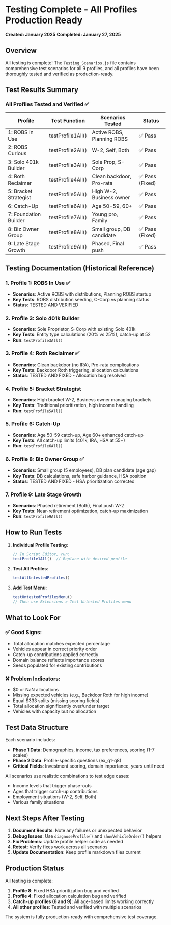 # Testing Complete - All Profiles Production Ready
**Created: January 2025**
**Completed: January 27, 2025**

## Overview
All testing is complete! The `Testing_Scenarios.js` file contains comprehensive test scenarios for all 9 profiles, and all profiles have been thoroughly tested and verified as production-ready.

## Test Results Summary

### All Profiles Tested and Verified ✅

| Profile | Test Function | Scenarios Tested | Status |
|---------|---------------|------------------|--------|
| 1: ROBS In Use | testProfile1All() | Active ROBS, Planning ROBS | ✅ Pass |
| 2: ROBS Curious | testProfile2All() | W-2, Self, Both | ✅ Pass |
| 3: Solo 401k Builder | testProfile3All() | Sole Prop, S-Corp | ✅ Pass |
| 4: Roth Reclaimer | testProfile4All() | Clean backdoor, Pro-rata | ✅ Pass (Fixed) |
| 5: Bracket Strategist | testProfile5All() | High W-2, Business owner | ✅ Pass |
| 6: Catch-Up | testProfile6All() | Age 50-59, 60+ | ✅ Pass |
| 7: Foundation Builder | testProfile7All() | Young pro, Family | ✅ Pass |
| 8: Biz Owner Group | testProfile8All() | Small group, DB candidate | ✅ Pass (Fixed) |
| 9: Late Stage Growth | testProfile9All() | Phased, Final push | ✅ Pass |

## Testing Documentation (Historical Reference)

### 1. Profile 1: ROBS In Use ✅
- **Scenarios**: Active ROBS with distributions, Planning ROBS startup
- **Key Tests**: ROBS distribution seeding, C-Corp vs planning status
- **Status**: TESTED AND VERIFIED

### 2. Profile 3: Solo 401k Builder
- **Scenarios**: Sole Proprietor, S-Corp with existing Solo 401k
- **Key Tests**: Entity type calculations (20% vs 25%), catch-up at 52
- **Run**: `testProfile3All()`

### 3. Profile 4: Roth Reclaimer ✅
- **Scenarios**: Clean backdoor (no IRA), Pro-rata complications
- **Key Tests**: Backdoor Roth triggering, allocation calculations
- **Status**: TESTED AND FIXED - Allocation bug resolved

### 4. Profile 5: Bracket Strategist
- **Scenarios**: High bracket W-2, Business owner managing brackets
- **Key Tests**: Traditional prioritization, high income handling
- **Run**: `testProfile5All()`

### 5. Profile 6: Catch-Up
- **Scenarios**: Age 50-59 catch-up, Age 60+ enhanced catch-up
- **Key Tests**: All catch-up limits (401k, IRA, HSA at 55+)
- **Run**: `testProfile6All()`

### 6. Profile 8: Biz Owner Group ✅
- **Scenarios**: Small group (5 employees), DB plan candidate (age gap)
- **Key Tests**: DB calculations, safe harbor guidance, HSA position
- **Status**: TESTED AND FIXED - HSA prioritization corrected

### 7. Profile 9: Late Stage Growth
- **Scenarios**: Phased retirement (Both), Final push W-2
- **Key Tests**: Near-retirement optimization, catch-up maximization
- **Run**: `testProfile9All()`

## How to Run Tests

1. **Individual Profile Testing**:
   ```javascript
   // In Script Editor, run:
   testProfile1All()  // Replace with desired profile
   ```

2. **Test All Profiles**:
   ```javascript
   testAllUntestedProfiles()
   ```

3. **Add Test Menu**:
   ```javascript
   testUntestedProfilesMenu()
   // Then use Extensions > Test Untested Profiles menu
   ```

## What to Look For

### ✅ Good Signs:
- Total allocation matches expected percentage
- Vehicles appear in correct priority order
- Catch-up contributions applied correctly
- Domain balance reflects importance scores
- Seeds populated for existing contributions

### ❌ Problem Indicators:
- $0 or NaN allocations
- Missing expected vehicles (e.g., Backdoor Roth for high income)
- Equal $333 splits (missing scoring fields)
- Total allocation significantly over/under target
- Vehicles with capacity but no allocation

## Test Data Structure

Each scenario includes:
- **Phase 1 Data**: Demographics, income, tax preferences, scoring (1-7 scales)
- **Phase 2 Data**: Profile-specific questions (ex_q1-q8)
- **Critical Fields**: Investment scoring, domain importance, years until need

All scenarios use realistic combinations to test edge cases:
- Income levels that trigger phase-outs
- Ages that trigger catch-up contributions
- Employment situations (W-2, Self, Both)
- Various family situations

## Next Steps After Testing

1. **Document Results**: Note any failures or unexpected behavior
2. **Debug Issues**: Use `diagnoseProfile()` and `showVehicleOrder()` helpers
3. **Fix Problems**: Update profile helper code as needed
4. **Retest**: Verify fixes work across all scenarios
5. **Update Documentation**: Keep profile markdown files current

## Production Status

All testing is complete:
1. **Profile 8**: Fixed HSA prioritization bug and verified
2. **Profile 4**: Fixed allocation calculation bug and verified
3. **Catch-up profiles (6 and 9)**: All age-based limits working correctly
4. **All other profiles**: Tested and verified with multiple scenarios

The system is fully production-ready with comprehensive test coverage.